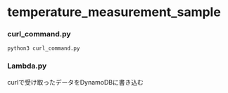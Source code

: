 # temperature_measurement_sample
### curl_command.py
```
python3 curl_command.py
```
### Lambda.py
curlで受け取ったデータをDynamoDBに書き込む
